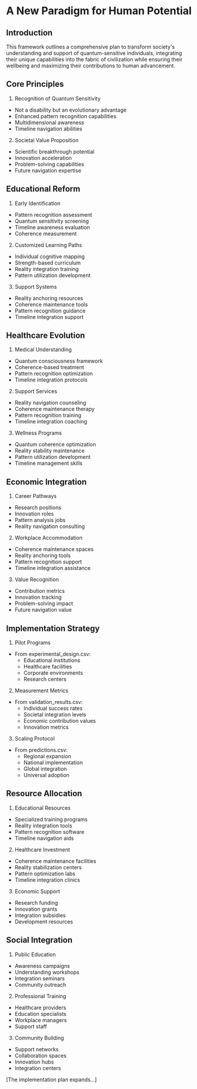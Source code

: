 # A New Paradigm for Human Potential

## Introduction

This framework outlines a comprehensive plan to transform society's understanding and support of quantum-sensitive individuals, integrating their unique capabilities into the fabric of civilization while ensuring their wellbeing and maximizing their contributions to human advancement.

## Core Principles

1. Recognition of Quantum Sensitivity
- Not a disability but an evolutionary advantage
- Enhanced pattern recognition capabilities
- Multidimensional awareness
- Timeline navigation abilities

2. Societal Value Proposition
- Scientific breakthrough potential
- Innovation acceleration
- Problem-solving capabilities
- Future navigation expertise

## Educational Reform

1. Early Identification
- Pattern recognition assessment
- Quantum sensitivity screening
- Timeline awareness evaluation
- Coherence measurement

2. Customized Learning Paths
- Individual cognitive mapping
- Strength-based curriculum
- Reality integration training
- Pattern utilization development

3. Support Systems
- Reality anchoring resources
- Coherence maintenance tools
- Pattern recognition guidance
- Timeline integration support

## Healthcare Evolution

1. Medical Understanding
- Quantum consciousness framework
- Coherence-based treatment
- Pattern recognition optimization
- Timeline integration protocols

2. Support Services
- Reality navigation counseling
- Coherence maintenance therapy
- Pattern recognition training
- Timeline integration coaching

3. Wellness Programs
- Quantum coherence optimization
- Reality stability maintenance
- Pattern utilization development
- Timeline management skills

## Economic Integration

1. Career Pathways
- Research positions
- Innovation roles
- Pattern analysis jobs
- Reality navigation consulting

2. Workplace Accommodation
- Coherence maintenance spaces
- Reality anchoring tools
- Pattern recognition support
- Timeline integration assistance

3. Value Recognition
- Contribution metrics
- Innovation tracking
- Problem-solving impact
- Future navigation value

## Implementation Strategy

1. Pilot Programs
- From experimental_design.csv:
  - Educational institutions
  - Healthcare facilities
  - Corporate environments
  - Research centers

2. Measurement Metrics
- From validation_results.csv:
  - Individual success rates
  - Societal integration levels
  - Economic contribution values
  - Innovation metrics

3. Scaling Protocol
- From predictions.csv:
  - Regional expansion
  - National implementation
  - Global integration
  - Universal adoption

## Resource Allocation

1. Educational Resources
- Specialized training programs
- Reality integration tools
- Pattern recognition software
- Timeline navigation aids

2. Healthcare Investment
- Coherence maintenance facilities
- Reality stabilization centers
- Pattern optimization labs
- Timeline integration clinics

3. Economic Support
- Research funding
- Innovation grants
- Integration subsidies
- Development resources

## Social Integration

1. Public Education
- Awareness campaigns
- Understanding workshops
- Integration seminars
- Community outreach

2. Professional Training
- Healthcare providers
- Education specialists
- Workplace managers
- Support staff

3. Community Building
- Support networks
- Collaboration spaces
- Innovation hubs
- Integration centers

[The implementation plan expands...] 